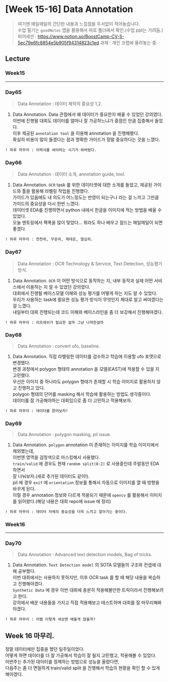 # [Week 15-16] Data Annotation

> 여기엔 매일매일의 간단한 내용과 느낌점을 두서없이 적어놓습니다.  
> 수업 필기는 `goodNotes` 앱을 활용해서 따로 폴더에서 확인.(수업 ppt는 가려둠.)  
> 피어세션 : https://www.notion.so/BoostCamp-CV-5-5ec79e6fc8854e5b905f94314823c1ed
> 과제    : 개인 코랩에 올려놓는 중.  

## Lecture
### Week15
----------------
### Day65
> Data Annotation : 데이터 제작의 중요성 1,2.  
1. Data Annotation.
    Data 관점에서 왜 데이터가 중요한지 배울 수 있었던 강의였다.  
    이번에 진행될 대회도 데이터를 얼마나 잘 가공하느냐가 중점인 만큼 집중해서 들었다.  
    이후 제공된 `annotation tool` 을 이용해 annotation 을 진행해봤다.  
    확실히 비용이 많이 들겠다는 점과 명확한 가이드가 정말 중요하다는 것을 느꼈다.  
```
! 하루 마무리 : 이력서를 써야하는 시기가 와버렸다.
```

### Day66
> Data Annotation : 데이터 소개, annotation guide, tool.  
1. Data Annotation.
    `OCR` task 를 위한 데이터셋에 대한 소개를 들었고, 제공된 가이드와 툴을 활용해 라벨링 작업을 진행했다.  
    가이드가 있음에도 내 의도가 어느정도는 반영이 되는구나 라는 걸 느끼고 그만큼 가이드의 중요성을 다시 한번 느꼈다.  
    데이터셋 EDA를 진행하면서 python 내에서 한글을 이미지에 적는 방법을 배울 수 있었다.  
    오늘 멘토링에서 팩폭을 많이 맞았다... 뭐라도 하나 배우고 잠드는 매일매일이 되면 좋겠다.   
```
! 하루 마무리 : 천천히, 꾸준히, 제대로, 열심히.
```

### Day67
> Data Annotation : OCR Technology & Service, Text Detection, 성능평가방식.  
1. Data Annotation.
    `OCR` 이 어떤 방식으로 동작하는 지, 내부 동작과 실제 어떤 서비스에서 이용하는 지 알 수 있었던 강의였다.  
    대회에서 진행될 베이스모델 이해와 성능 평가를 어떻게 하는 지도 알 수 있었다.  
    우리가 사용하는 task에 필요한 성능 평가 방식이 무엇인지 제대로 알고 써야겠다는 걸 느꼈다.  
    내일부터 대회 진행되는데 코드 이해와 베이스라인을 좀 더 보강해서 진행해야겠다.  
```
! 하루 마무리 : 리프레쉬가 필요한 걸까 그냥 나약한걸까
```

### Day68
> Data Annotation : convert ufo, baseline.  
1. Data Annotation.
    직접 라벨링한 데이터를 검수하고 학습에 이용할 ufo 포맷으로 변경했다.  
    변경 과정에서 polygon 형태의 annotation 을 모델(EAST)에 적용할 수 있을 지 고민했다.  
    우선은 이미지 중 하나라도 polygon 형태가 존재할 시 학습 이미지로 활용하지 않고 진행하고 있다.  
    polygon 형태의 단어를 masking 해서 학습에 활용하는 방법도 생각중이다.  
    데이터를 잘 가공해야하는 대회임으로 좀 더 고민하고 적용해보자.  
```
! 하루 마무리 : 데이터를 뜯어보자!
```

### Day69
> Data Annotation : polygon masking, pil issue.  
1. Data Annotation.
    `polygon` annotation 이 존재하는 이미지를 학습 이미지에서 제외했는데,  
    이번엔 영역을 검정색으로 마스킹해서 사용했다.  
    `train/valid` 에 경우도 현재 `random split(8:2)` 로 사용중인데 주말동안 EDA 하면서  
    잘 나눠보자.(새로 추가된 데이터도 같이!).  
    pil 에 경우 `exif` 에 `orientation` 정보를 통해서 자동으로 이미지를 열 때 방향을 바꾸게 된다.  
    이럴 경우 annotation 정보와 다르게 적용되기 때문에 `opencv` 를 활용해서 이미지를 읽어왔다.(해당 내용은 대회 repo에 issue 에 정리)  
```
! 하루 마무리 : 데이터 자체의 중요성을 더욱 느끼고 알아가는 중이다.  
```

### Week16
----------------
### Day70
> Data Annotation : Advanced text detection models, Bag of tricks.  
1. Data Annotation.
    `Text Detection model` 의 SOTA 모델들의 구조와 컨셉에 대해 공부했다.  
    이번 대회에서는 사용하지 못하지만, 이후 OCR task 를 할 때 해당 내용을 복습하고 진행해야겠다.  
    `Synthetic Data` 에 경우 이번 대회에 충분히 적용해볼만한 트릭이라서 진행해보려고 한다.  
    강의에서 배운 내용들을 가지고 직접 적용해보고 테스트하며 대회를 잘 마무리해봐야겠다.  

```
! 하루 마무리 : 어쩜 이렇게 세상엔 배울게 많을까?
```
## Week 16 마무리.
정말 데이터에만 집중을 했던 일주일이었다.  
어떻게 하면 데이터를 더 잘 가공해서 학습이 잘 될지 고민했고, 적용해볼 수 있었다.  
이번주는 추가된 데이터를 정제하는 방법으로 성능을 올렸다면,  
다음주는 좀 더 면밀하게 train/valid split 을 진행해서 학습의 현황을 확인 할 수 있게해야겠다.  